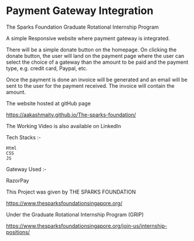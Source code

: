 # Payment Gateway Integration
The Sparks Foundation
Graduate Rotational Internship Program

A simple Responsive website where payment gateway is integrated.

There will be a simple donate button on the homepage. On clicking the donate button, the user will land on the payment page where the user can select the choice of a gateway than the amount to be paid and the payment type, e.g. credit card, Paypal, etc.

Once the payment is done an invoice will be generated and an email will be sent to the user for the payment received. The invoice will contain the amount.

The website hosted at gitHub page

https://aakashmaity.github.io/The-sparks-foundation/

The Working Video is also available on LinkedIn 



Tech Stacks :-

    Html
    CSS
    JS
Gateway Used :-

RazorPay

This Project was given by THE SPARKS FOUNDATION

https://www.thesparksfoundationsingapore.org/

Under the Graduate Rotational Internship Program (GRIP)

https://www.thesparksfoundationsingapore.org/join-us/internship-positions/
